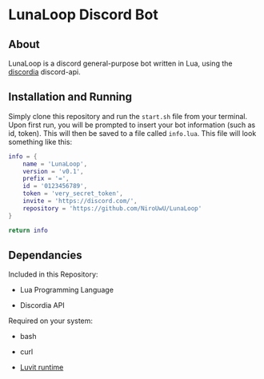 # LunaLoop Discord Bot

## About

LunaLoop is a discord general-purpose bot written in Lua, using the [discordia](https://github.com/SinisterRectus/Discordia) discord-api.

## Installation and Running

Simply clone this repository and run the `start.sh` file from your terminal. Upon first run, you will be prompted to insert your bot information (such as id, token). This will then be saved to a file called `info.lua`. This file will look something like this:

```lua
info = {
	name = 'LunaLoop',
	version = 'v0.1',
	prefix = '=',
	id = '0123456789',
	token = 'very_secret_token',
	invite = 'https://discord.com/',
	repository = 'https://github.com/NiroUwU/LunaLoop'
}

return info
```

## Dependancies

Included in this Repository:

+ Lua Programming Language

+ Discordia API

Required on your system:

+ bash

+ curl

+ [Luvit runtime](https://github.com/luvit/luvit)
